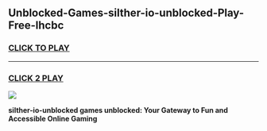 
## Unblocked-Games-silther-io-unblocked-Play-Free-lhcbc
<h3>
<a href="https://premium76.site?title=silther-io-unblocked&ref=18A1">CLICK TO PLAY</a></h3>
<hr>

<h3>
<a href="https://premium76.site?title=silther-io-unblocked&ref=18A1">CLICK 2 PLAY</a>
  
</h3>

<a href="https://premium76.site?title=silther-io-unblocked&ref=18A1"><img src="https://clearcache.store/games.png"></a>


**silther-io-unblocked games unblocked: Your Gateway to Fun and Accessible Online Gaming**
